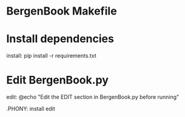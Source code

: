 # BergenBook Makefile

# Install dependencies
install:
    pip install -r requirements.txt

# Edit BergenBook.py
edit:
    @echo "Edit the EDIT section in BergenBook.py before running"

.PHONY: install edit